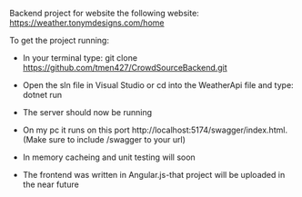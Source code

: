 Backend project for website the following website: https://weather.tonymdesigns.com/home <br>

To get the project running: <br>
- In your terminal type: git clone https://github.com/tmen427/CrowdSourceBackend.git <br>
- Open the sln file in Visual Studio or cd into the WeatherApi file and type: dotnet run <br>
- The server should now be running <br>
- On my pc it runs on this port http://localhost:5174/swagger/index.html. (Make sure to include /swagger to your url) <br>

- In memory cacheing and unit testing will soon
- The frontend was written in Angular.js-that project will be uploaded in the near future 
